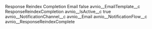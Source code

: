 <?xml version="1.0" encoding="UTF-8"?>
<CustomMetadata xmlns="http://soap.sforce.com/2006/04/metadata" xmlns:xsi="http://www.w3.org/2001/XMLSchema-instance" xmlns:xsd="http://www.w3.org/2001/XMLSchema">
    <label>Response Reindex Completion Email</label>
    <protected>false</protected>
    <values>
        <field>avnio__EmailTemplate__c</field>
        <value xsi:type="xsd:string">ResponseReindexCompletion</value>
    </values>
    <values>
        <field>avnio__IsActive__c</field>
        <value xsi:type="xsd:boolean">true</value>
    </values>
    <values>
        <field>avnio__NotificationChannel__c</field>
        <value xsi:type="xsd:string">avnio__Email</value>
    </values>
    <values>
        <field>avnio__NotificationFlow__c</field>
        <value xsi:type="xsd:string">avnio__ResponseReindexComplete</value>
    </values>
</CustomMetadata>
